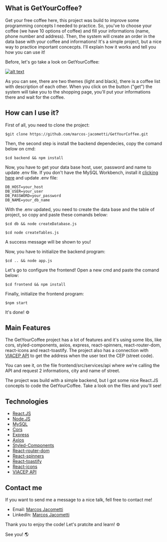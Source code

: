 ## What is GetYourCoffee?

Get your free coffee here, this project was build to improve some programming concepts I needed to practice. So, you've to choose your coffee (we have 10 options of coffee) and fill your informations (name, phone number and address). Then, the system will create an order in the data base with your coffee and informations! It's a simple project, but a nice way to practice important concecpts. I'll explain how it works and tell you how you can use it!

Before, let's go take a look on GetYourCoffee:

[![alt text](2024-06-04-11-49-00.gif)](https://github.com/marcos-jacometti/GetYourCoffee/blob/main/frontend/src/assets/images/2024-06-04-11-49-00.gif)

As you can see, there are two themes (light and black), there is a coffee list with description of each other. When you click on the button ("get") the system will take you to the shopping page, you'll put your informations there and wait for the coffee.

## How can I use it?

First of all, you need to clone the project:
```
$git clone https://github.com/marcos-jacometti/GetYourCoffee.git
```

Then, the second step is install the backend dependecies, copy the comand below on cmd:
```
$cd backend && npm install
```

Now, you have to get your data base host, user, password and name to update .env file. If you don't have the MySQL Workbench, install it [clicking here](https://www.mysql.com/downloads/) and update .env file:
```
DB_HOST=your_host
DB_USER=your_user
DB_PASSWORD=your_password
DB_NAME=your_db_name
```

With the .env updated, you need to create the data base and the table of project, so copy and paste these comands below: 
```
$cd db && node createDatabase.js
```
```
$cd node createTables.js
```

A success message will be shown to you!

Now, you have to initialize the backend program:
```
$cd .. && node app.js
```

Let's go to configure the frontend! Open a new cmd and paste the comand below:
```
$cd frontend && npm install
```

Finally, initialize the frontend program:
```
$npm start
```

It's done! ⚙️

## Main Features

The GetYourCoffee project has a lot of features and it's using some libs, like cors, styled-components, axios, express, react-spinners, react-router-dom, react-icons and react-toastify. The project also has a connection with [VIACEP API](https://viacep.com.br) to get the address when the user text the CEP (street code).

You can see it, on the file frontend/src/services/api where we're calling the API and request 2 informations, city and name of street.

The project was build with a simple backend, but I got some nice React.JS concepts to code the GetYourCoffee. Take a look on the files and you'll see!

## Technologies

- [React.JS](https://pt-br.legacy.reactjs.org/)
- [Node.JS](https://nodejs.org/en)
- [MySQL](https://www.mysql.com/)
- [Cors](https://developer.mozilla.org/pt-BR/docs/Web/HTTP/CORS)
- [Express](https://expressjs.com/pt-br/)
- [Axios](https://axios-http.com/ptbr/docs/intro)
- [Styled-Components](https://styled-components.com/)
- [React-router-dom](https://reactrouter.com/en/main)
- [React-spinners](https://www.npmjs.com/package/react-spinners)
- [React-toastify](https://www.npmjs.com/package/react-toastify)
- [React-icons](https://react-icons.github.io/react-icons/)
- [VIACEP API](https://viacep.com.br)

## Contact me

If you want to send me a message to a nice talk, fell free to contact me!

- Email: [Marcos Jacometti](marcosjacometti10@gmail.com)
- LinkedIn: [Marcos Jacometti](https://www.linkedin.com/in/marcos-vin%C3%ADcius-jacometti-675202202/)

Thank you to enjoy the code! Let's pratcite and learn! ⚙️

See you! 🌎
